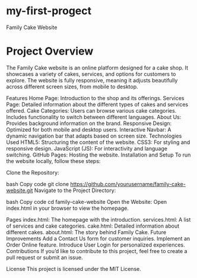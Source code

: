 # my-first-progect
Family Cake Website
<h1>Project Overview</h1>
The Family Cake website is an online platform designed for a cake shop. It showcases a variety of cakes, services, and options for customers to explore. The website is fully responsive, meaning it adjusts beautifully across different screen sizes, from mobile to desktop.

Features
Home Page: Introduction to the shop and its offerings.
Services Page: Detailed information about the different types of cakes and services offered.
Cake Categories: Users can browse various cake categories. Includes functionality to switch between different languages.
About Us: Provides background information on the brand.
Responsive Design: Optimized for both mobile and desktop users.
Interactive Navbar: A dynamic navigation bar that adapts based on screen size.
Technologies Used
HTML5: Structuring the content of the website.
CSS3: For styling and responsive design.
JavaScript (JS): For interactivity and language switching.
GitHub Pages: Hosting the website.
Installation and Setup
To run the website locally, follow these steps:

Clone the Repository:

bash
Copy code
git clone https://github.com/yourusername/family-cake-website.git
Navigate to the Project Directory:

bash
Copy code
cd family-cake-website
Open the Website: Open index.html in your browser to view the homepage.

Pages
index.html: The homepage with the introduction.
services.html: A list of services and cake categories.
cake.html: Detailed information about different cakes.
about.html: The story behind Family Cake.
Future Improvements
Add a Contact Us form for customer inquiries.
Implement an Order Online feature.
Introduce User Login for personalized experiences.
Contributions
If you’d like to contribute to this project, feel free to create a pull request or submit an issue.

License
This project is licensed under the MIT License.
